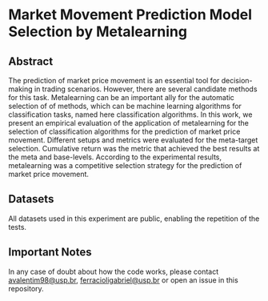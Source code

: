 # Market Movement Prediction Model Selection by Metalearning

## Abstract
The prediction of market price movement is an essential tool for decision-making in trading scenarios. However, there are several candidate methods for this task. Metalearning can be an important ally for the automatic selection of of methods, which can be machine learning algorithms for classification tasks, named here classification algorithms. In this work, we present an empirical evaluation of the application of metalearning for the selection of classification algorithms for the prediction of market price movement. Different setups and metrics were evaluated for the meta-target selection. Cumulative return was the metric that achieved the best results at the meta and base-levels. According to the experimental results, metalearning was a competitive selection strategy for the prediction of market price movement.

## Datasets
All datasets used in this experiment are public, enabling the repetition of the tests.

## Important Notes
In any case of doubt about how the code works, please contact avalentim98@usp.br, ferracioligabriel@usp.br or open an issue in this repository.
